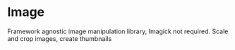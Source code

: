 Image
=====

Framework agnostic image manipulation library, Imagick not required. Scale and crop images, create thumbnails



